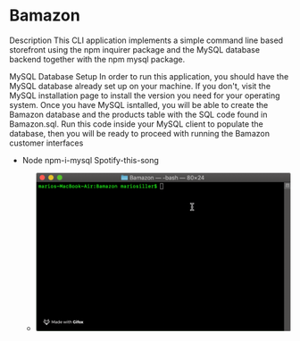 # Bamazon

Description
This CLI application implements a simple command line based storefront using the npm inquirer package and the MySQL database backend together with the npm mysql package.

MySQL Database Setup
In order to run this application, you should have the MySQL database already set up on your machine. If you don't, visit the MySQL installation page to install the version you need for your operating system. Once you have MySQL isntalled, you will be able to create the Bamazon database and the products table with the SQL code found in Bamazon.sql. Run this code inside your MySQL client to populate the database, then you will be ready to proceed with running the Bamazon customer interfaces

* Node npm-i-mysql Spotify-this-song <song name>
    * ![!](https://github.com/msiller93/Bamazon/blob/master/bamazon-gifs/npm-i-mysql.gif)
